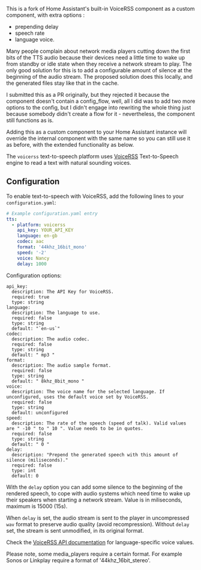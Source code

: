 This is a fork of Home Assistant's built-in VoiceRSS component as a custom component, with extra options :
- prepending delay 
- speech rate 
- language voice.

Many people complain about network media players cutting down the first bits of the TTS audio because their devices need a little time to wake up from standby or idle state when they receive a network stream to play. The only good solution for this is to add a configurable amount of silence at the beginning of the audio stream. The proposed solution does this locally, and the generated files stay like that in the cache.

I submitted this as a PR originally, but they rejected it because the component doesn't contain a config_flow, well, all I did was to add two more options to the config, but I didn't engage into rewriting the whole thing just because somebody didn't create a flow for it - nevertheless, the component still functions as is.

Adding this as a custom component to your Home Assistant instance will override the internal component with the same name so you can still use it as before, with the extended functionality as below.

The `voicerss` text-to-speech platform uses [VoiceRSS](http://www.voicerss.org/) Text-to-Speech engine to read a text with natural sounding voices.

## Configuration

To enable text-to-speech with VoiceRSS, add the following lines to your `configuration.yaml`:

```yaml
# Example configuration.yaml entry
tts:
  - platform: voicerss
    api_key: YOUR_API_KEY
    language: en-gb
    codec: aac
    format: '44khz_16bit_mono'
    speed: '-2'
    voice: Nancy
    delay: 1000
```
Configuration options:
```
api_key:
  description: The API Key for VoiceRSS.
  required: true
  type: string
language:
  description: The language to use.
  required: false
  type: string
  default: "`en-us`"
codec:
  description: The audio codec.
  required: false
  type: string
  default: " mp3 "
format:
  description: The audio sample format.
  required: false
  type: string
  default: " 8khz_8bit_mono "
voice:
  description: The voice name for the selected language. If unconfigured, uses the default voice set by VoiceRSS.
  required: false
  type: string
  default: unconfigured
speed:
  description: The rate of the speech (speed of talk). Valid values are " -10 " to " 10 ". Value needs to be in quotes.
  required: false
  type: string
  default: " 0 "
delay:
  description: "Prepend the generated speech with this amount of silence (miliseconds)."
  required: false
  type: int
  default: 0
```

With the `delay` option you can add some silence to the beginning of the rendered speech, to cope with audio systems which need time to wake up their speakers when starting a network stream. Value is in miliseconds, maximum is 15000 (15s).

When `delay` is set, the audio stream is sent to the player in uncompressed `wav` format to preserve audio quality (avoid recompression). Without `delay` set, the stream is sent unmodified, in its original format.

Check the [VoiceRSS API documentation](http://www.voicerss.org/api/) for language-specific voice values.

Please note, some media_players require a certain format. For example Sonos or Linkplay require a format of '44khz_16bit_stereo'.

